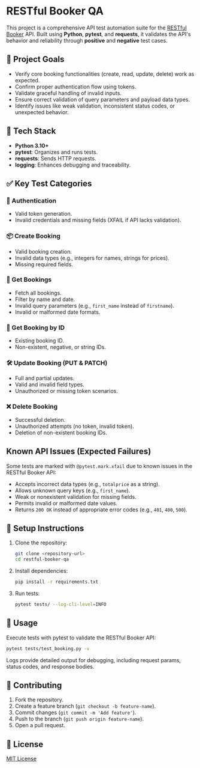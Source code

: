 # RESTful Booker QA

This project is a comprehensive API test automation suite for the [RESTful Booker](https://restful-booker.herokuapp.com/) API. Built using **Python**, **pytest**, and **requests**, it validates the API's behavior and reliability through **positive** and **negative** test cases.

## 📌 Project Goals

- Verify core booking functionalities (create, read, update, delete) work as expected.
- Confirm proper authentication flow using tokens.
- Validate graceful handling of invalid inputs.
- Ensure correct validation of query parameters and payload data types.
- Identify issues like weak validation, inconsistent status codes, or unexpected behavior.

## 🧰 Tech Stack

- **Python 3.10+**
- **pytest**: Organizes and runs tests.
- **requests**: Sends HTTP requests.
- **logging**: Enhances debugging and traceability.

## ✅ Key Test Categories

### 🔐 Authentication
- Valid token generation.
- Invalid credentials and missing fields (XFAIL if API lacks validation).

### 📦 Create Booking
- Valid booking creation.
- Invalid data types (e.g., integers for names, strings for prices).
- Missing required fields.

### 📄 Get Bookings
- Fetch all bookings.
- Filter by name and date.
- Invalid query parameters (e.g., `first_name` instead of `firstname`).
- Invalid or malformed date formats.

### 🧾 Get Booking by ID
- Existing booking ID.
- Non-existent, negative, or string IDs.

### 🛠️ Update Booking (PUT & PATCH)
- Full and partial updates.
- Valid and invalid field types.
- Unauthorized or missing token scenarios.

### ❌ Delete Booking
- Successful deletion.
- Unauthorized attempts (no token, invalid token).
- Deletion of non-existent booking IDs.

## Known API Issues (Expected Failures)

Some tests are marked with `@pytest.mark.xfail` due to known issues in the RESTful Booker API:
- Accepts incorrect data types (e.g., `totalprice` as a string).
- Allows unknown query keys (e.g., `first_name`).
- Weak or nonexistent validation for missing fields.
- Permits invalid or malformed date values.
- Returns `200 OK` instead of appropriate error codes (e.g., `401`, `400`, `500`).

## 🚀 Setup Instructions

1. Clone the repository:
   ```bash
   git clone <repository-url>
   cd restful-booker-qa
   ```
2. Install dependencies:
   ```bash
   pip install -r requirements.txt
   ```
3. Run tests:
   ```bash
   pytest tests/ --log-cli-level=INFO
   ```

## 📖 Usage

Execute tests with pytest to validate the RESTful Booker API:
```bash
pytest tests/test_booking.py -v
```
Logs provide detailed output for debugging, including request params, status codes, and response bodies.

## 🤝 Contributing

1. Fork the repository.
2. Create a feature branch (`git checkout -b feature-name`).
3. Commit changes (`git commit -m 'Add feature'`).
4. Push to the branch (`git push origin feature-name`).
5. Open a pull request.

## 📜 License

[MIT License](LICENSE)